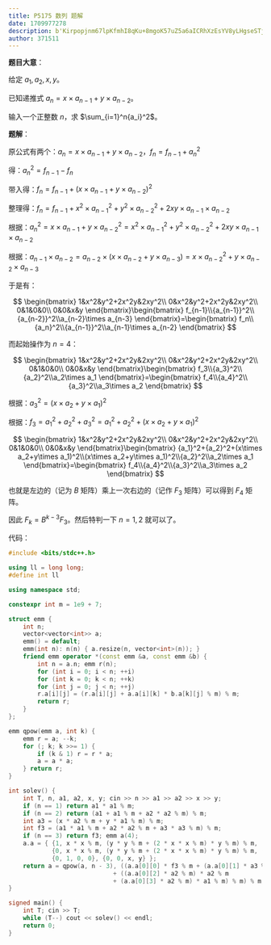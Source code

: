 ```yaml
---
title: P5175 数列 题解
date: 1709977278
description: b'Kirpopjnm67lpKfmhI8qKu+8mgoK57uZ5a6aICRhXzEsYV8yLHgseSTjgIIKCuW3suefpemAkuaOqOW8jyAkYV9uPXhcdGltZXMgYV97bi0xfSt5XHRpbWVzIGFfe24tMn0k44CCCgrovpPlhaXkuIDkuKrmraPmlbTmlbAgJG4k77yM5rGCICRcc3VtX3tpPTF9Xm57YV9pfV4yJOOAggoKKirpopjop6MqKu+8mgoK5Y6f5YWs5byP5pyJ5Lik'
author: 371511
---
```


**题目大意**：

给定 $a_1,a_2,x,y$。

已知递推式 $a_n=x\times a_{n-1}+y\times a_{n-2}$。

输入一个正整数 $n$，求 $\sum_{i=1}^n{a_i}^2$。

**题解**：

原公式有两个：$a_n=x\times a_{n-1}+y\times a_{n-2}$，$f_n=f_{n-1}+{a_n}^2$

得：${a_n}^2=f_{n-1}-f_n$

带入得：$f_n=f_{n-1}+(x\times a_{n-1}+y\times a_{n-2})^2$

整理得：$f_n=f_{n-1}+x^2\times{a_{n-1}}^2+y^2\times{a_{n-2}}^2+2xy\times a_{n-1}\times a_{n-2}$

根据：${a_n}^2={x\times a_{n-1}+y\times a_{n-2}}^2=x^2\times{a_{n-1}}^2+y^2\times{a_{n-2}}^2+2xy\times a_{n-1}\times a_{n-2}$

根据：$a_{n-1}\times a_{n-2}=a_{n-2}\times(x\times a_{n-2}+y\times a_{n-3})=x\times {a_{n-2}}^2+y\times a_{n-2}\times a_{n-3}$

于是有：

$$
\begin{bmatrix}
1&x^2&y^2+2x^2y&2xy^2\\
0&x^2&y^2+2x^2y&2xy^2\\
0&1&0&0\\
0&0&x&y
\end{bmatrix}\begin{bmatrix}
f_{n-1}\\{a_{n-1}}^2\\{a_{n-2}}^2\\a_{n-2}\times a_{n-3}
\end{bmatrix}=\begin{bmatrix}
f_n\\{a_n}^2\\{a_{n-1}}^2\\a_{n-1}\times a_{n-2}
\end{bmatrix}
$$

而起始操作为 $n=4$：

$$
\begin{bmatrix}
1&x^2&y^2+2x^2y&2xy^2\\
0&x^2&y^2+2x^2y&2xy^2\\
0&1&0&0\\
0&0&x&y
\end{bmatrix}\begin{bmatrix}
f_3\\{a_3}^2\\{a_2}^2\\a_2\times a_1
\end{bmatrix}=\begin{bmatrix}
f_4\\{a_4}^2\\{a_3}^2\\a_3\times a_2
\end{bmatrix}
$$

根据：${a_3}^2=(x\times a_2+y\times a_1)^2$

根据：$f_3={a_1}^2+{a_2}^2+{a_3}^2={a_1}^2+{a_2}^2+(x\times a_2+y\times a_1)^2$

$$
\begin{bmatrix}
1&x^2&y^2+2x^2y&2xy^2\\
0&x^2&y^2+2x^2y&2xy^2\\
0&1&0&0\\
0&0&x&y
\end{bmatrix}\begin{bmatrix}
{a_1}^2+{a_2}^2+(x\times a_2+y\times a_1)^2\\(x\times a_2+y\times a_1)^2\\{a_2}^2\\a_2\times a_1
\end{bmatrix}=\begin{bmatrix}
f_4\\{a_4}^2\\{a_3}^2\\a_3\times a_2
\end{bmatrix}
$$

也就是左边的（记为 $B$ 矩阵）乘上一次右边的（记作 $F_3$ 矩阵）可以得到 $F_4$ 矩阵。

因此 $F_k=B^{k-3}F_3$。然后特判一下 $n=1,2$ 就可以了。

代码：

```cpp
#include <bits/stdc++.h>

using ll = long long;
#define int ll

using namespace std;

constexpr int m = 1e9 + 7;

struct emm {
	int n;
	vector<vector<int>> a;
	emm() = default;
	emm(int n): n(n) { a.resize(n, vector<int>(n)); }
	friend emm operator *(const emm &a, const emm &b) {
		int n = a.n; emm r(n);
		for (int i = 0; i < n; ++i)
		for (int k = 0; k < n; ++k)
		for (int j = 0; j < n; ++j)
		r.a[i][j] = (r.a[i][j] + a.a[i][k] * b.a[k][j] % m) % m;
		return r;
	}
};

emm qpow(emm a, int k) {
	emm r = a; --k;
	for (; k; k >>= 1) {
		if (k & 1) r = r * a;
		a = a * a;
	} return r;
}

int solev() {
	int T, n, a1, a2, x, y; cin >> n >> a1 >> a2 >> x >> y;
	if (n == 1) return a1 * a1 % m;
	if (n == 2) return (a1 + a1 % m + a2 * a2 % m) % m;
	int a3 = (x * a2 % m + y * a1 % m) % m;
	int f3 = (a1 * a1 % m + a2 * a2 % m + a3 * a3 % m) % m;
	if (n == 3) return f3; emm a(4);
	a.a = { {1, x * x % m, (y * y % m + (2 * x * x % m) * y % m) % m, (2 * x * y % m) * y % m},
		    {0, x * x % m, (y * y % m + (2 * x * x % m) * y % m) % m, (2 * x * y % m) * y % m},
		    {0, 1, 0, 0}, {0, 0, x, y} };
	return a = qpow(a, n - 3), ((a.a[0][0] * f3 % m + (a.a[0][1] * a3 % m) * a3 % m) % m
							 + ((a.a[0][2] * a2 % m) * a2 % m
							 + (a.a[0][3] * a2 % m) * a1 % m) % m) % m;
}

signed main() {
	int T; cin >> T;
	while (T--) cout << solev() << endl;
	return 0;
}
```

